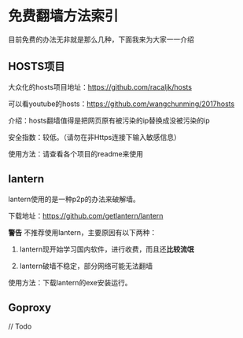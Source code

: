 # 免费翻墙方法索引

目前免费的办法无非就是那么几种，下面我来为大家一一介绍

## HOSTS项目

大众化的hosts项目地址：https://github.com/racaljk/hosts

可以看youtube的hosts：https://github.com/wangchunming/2017hosts

介绍：hosts翻墙值得是把网页原有被污染的ip替换成没被污染的ip

安全指数：较低。（请勿在非Https连接下输入敏感信息）

使用方法：请查看各个项目的readme来使用

## lantern

lantern使用的是一种p2p的办法来破解墙。

下载地址：https://github.com/getlantern/lantern

**警告** 不推荐使用lantern，主要原因有以下两种：

1. lantern现开始学习国内软件，进行收费，而且还**比较流氓**

2. lantern破墙不稳定，部分网络可能无法翻墙

使用方法：下载lantern的exe安装运行。

## Goproxy

// Todo
